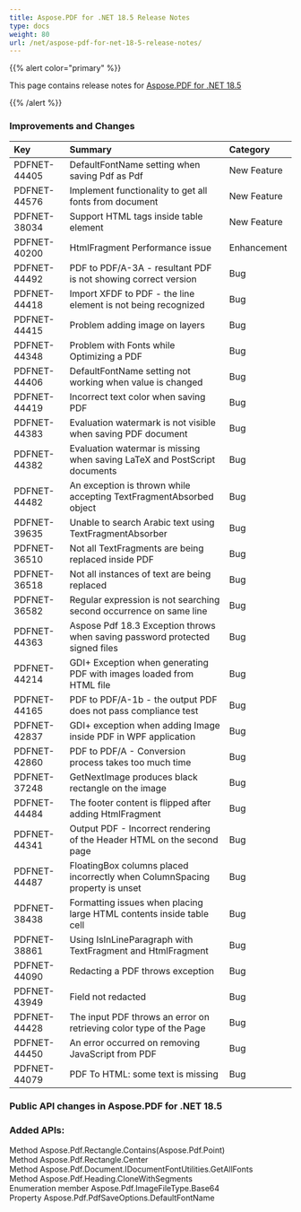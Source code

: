 ```yaml
---
title: Aspose.PDF for .NET 18.5 Release Notes
type: docs
weight: 80
url: /net/aspose-pdf-for-net-18-5-release-notes/
---
```


{{% alert color="primary" %}} 

This page contains release notes for [Aspose.PDF for .NET 18.5](https://www.nuget.org/packages/Aspose.Pdf/18.5.0)

{{% /alert %}} 
### **Improvements and Changes**

|**Key**|**Summary**|**Category**|
| :- | :- | :- |
|PDFNET-44405|DefaultFontName setting when saving Pdf as Pdf|New Feature|
|PDFNET-44576|Implement functionality to get all fonts from document|New Feature|
|PDFNET-38034|Support HTML tags inside table element|New Feature|
|PDFNET-40200|HtmlFragment Performance issue|Enhancement|
|PDFNET-44492|PDF to PDF/A-3A - resultant PDF is not showing correct version|Bug|
|PDFNET-44418|Import XFDF to PDF - the line element is not being recognized|Bug|
|PDFNET-44415|Problem adding image on layers|Bug|
|PDFNET-44348|Problem with Fonts while Optimizing a PDF|Bug|
|PDFNET-44406|DefaultFontName setting not working when value is changed|Bug|
|PDFNET-44419|Incorrect text color when saving PDF|Bug|
|PDFNET-44383|Evaluation watermark is not visible when saving PDF document|Bug|
|PDFNET-44382|Evaluation watermar is missing when saving LaTeX and PostScript documents|Bug|
|PDFNET-44482|An exception is thrown while accepting TextFragmentAbsorbed object|Bug|
|PDFNET-39635|Unable to search Arabic text using TextFragmentAbsorber|Bug|
|PDFNET-36510|Not all TextFragments are being replaced inside PDF|Bug|
|PDFNET-36518|Not all instances of text are being replaced|Bug|
|PDFNET-36582|Regular expression is not searching second occurrence on same line|Bug|
|PDFNET-44363|Aspose Pdf 18.3 Exception throws when saving password protected signed files|Bug|
|PDFNET-44214|GDI+ Exception when generating PDF with images loaded from HTML file|Bug|
|PDFNET-44165|PDF to PDF/A-1b - the output PDF does not pass compliance test|Bug|
|PDFNET-42837|GDI+ exception when adding Image inside PDF in WPF application|Bug|
|PDFNET-42860|PDF to PDF/A - Conversion process takes too much time|Bug|
|PDFNET-37248|GetNextImage produces black rectangle on the image|Bug|
|PDFNET-44484|The footer content is flipped after adding HtmlFragment|Bug|
|PDFNET-44341|Output PDF - Incorrect rendering of the Header HTML on the second page|Bug|
|PDFNET-44487|FloatingBox columns placed incorrectly when ColumnSpacing property is unset|Bug|
|PDFNET-38438|Formatting issues when placing large HTML contents inside table cell|Bug|
|PDFNET-38861|Using IsInLineParagraph with TextFragment and HtmlFragment|Bug|
|PDFNET-44090|Redacting a PDF throws exception|Bug|
|PDFNET-43949|Field not redacted|Bug|
|PDFNET-44428|The input PDF throws an error on retrieving color type of the Page|Bug|
|PDFNET-44450|An error occurred on removing JavaScript from PDF|Bug|
|PDFNET-44079|PDF To HTML: some text is missing|Bug|
### **Public API changes in Aspose.PDF for .NET 18.5**
### **Added APIs:**

Method Aspose.Pdf.Rectangle.Contains(Aspose.Pdf.Point)  
Method Aspose.Pdf.Rectangle.Center  
Method Aspose.Pdf.Document.IDocumentFontUtilities.GetAllFonts  
Method Aspose.Pdf.Heading.CloneWithSegments  
Enumeration member Aspose.Pdf.ImageFileType.Base64  
Property Aspose.Pdf.PdfSaveOptions.DefaultFontName  
